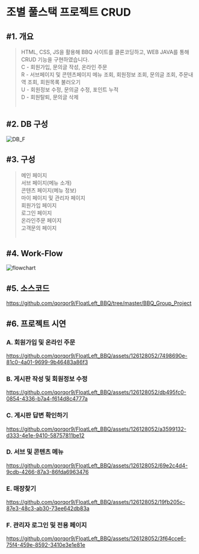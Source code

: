 <h1>조별 풀스택 프로젝트 CRUD</h1>

<h2>#1. 개요</h2>

> HTML, CSS, JS을 활용해 BBQ 사이트를 클론코딩하고, WEB JAVA를 통해 CRUD 기능을 구현하였습니다.<br>
> C - 회원가입, 문의글 작성, 온라인 주문<br>
> R - 서브페이지 및 콘텐츠페이지 메뉴 조회, 회원정보 조회, 문의글 조회, 주문내역 조회, 회원목록 불러오기<br>
> U - 회원정보 수정, 문의글 수정, 포인트 누적<br>
> D - 회원탈퇴, 문의글 삭제
<br><br>


<h2>#2. DB 구성</h2>

![DB_F](https://github.com/qorqor9/FloatLeft_BBQ/assets/126128052/35fa34fe-728e-4a55-97cc-db6d1b32cfea)



<h2>#3. 구성</h2>

> 메인 페이지<br>
> 서브 페이지(메뉴 소개)<br>
> 콘텐츠 페이지(메뉴 정보)<br>
> 마이 페이지 및 관리자 페이지<br>
> 회원가입 페이지<br>
> 로그인 페이지<br>
> 온라인주문 페이지<br>
> 고객문의 페이지
<br><br>


<h2>#4. Work-Flow</h2>

![flowchart](https://github.com/qorqor9/FloatLeft_BBQ/assets/126128052/9179b204-c15f-46eb-bd59-85cfa68066e2)


<h2>#5. 소스코드</h2>


https://github.com/qorqor9/FloatLeft_BBQ/tree/master/BBQ_Group_Project


<h2>#6. 프로젝트 시연</h2>

  <h3>A. 회원가입 및 온라인 주문</h3>

  https://github.com/qorqor9/FloatLeft_BBQ/assets/126128052/7498690e-81c0-4a01-9699-9b46483a86f3


  
  <h3>B. 게시판 작성 및 회원정보 수정</h3>
  
  https://github.com/qorqor9/FloatLeft_BBQ/assets/126128052/db495fc0-0854-4336-b7a4-f614d8c4777a

  
  <h3>C. 게시판 답변 확인하기</h3>
  
  https://github.com/qorqor9/FloatLeft_BBQ/assets/126128052/a3599132-d333-4e1e-9410-58757811be12

  
  <h3>D. 서브 및 콘텐츠 메뉴</h3>
  
  https://github.com/qorqor9/FloatLeft_BBQ/assets/126128052/69e2c4d4-9cdb-4266-87a3-86fda6963476

  
  <h3>E. 매장찾기</h3>
  
  https://github.com/qorqor9/FloatLeft_BBQ/assets/126128052/19fb205c-87e3-48c3-ab30-73ee642db83a

  
  <h3>F. 관리자 로그인 및 전용 페이지</h3>
  
  https://github.com/qorqor9/FloatLeft_BBQ/assets/126128052/3f64cce6-75f4-459e-8592-3410e3e1e81e

  
